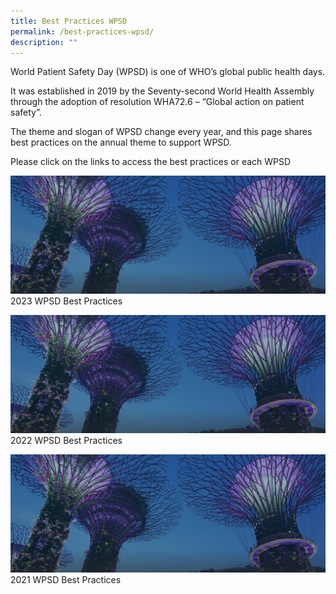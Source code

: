 ```yaml
---
title: Best Practices WPSD
permalink: /best-practices-wpsd/
description: ""
---
```

World Patient Safety Day (WPSD) is one of WHO’s global public health days. 

It was established in 2019 by the Seventy-second World Health Assembly through the adoption of resolution WHA72.6 – “Global action on patient safety”. 

The theme and slogan of WPSD change every year, and this page shares best practices on the annual theme to support WPSD.

Please click on the links to access the best practices or each WPSD


![](/images/hero-banner.png)
2023 WPSD Best Practices

![](/images/hero-banner.png)
2022 WPSD Best Practices

![](/images/hero-banner.png)
2021 WPSD Best Practices
